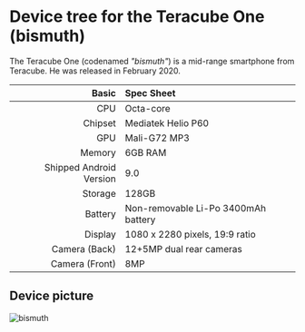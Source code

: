 Device tree for the Teracube One (bismuth)
=================================================

The Teracube One (codenamed _"bismuth"_) is a mid-range smartphone from Teracube.
He was released in February 2020.

| Basic                   | Spec Sheet                                                                                                                     |
| -----------------------:|:------------------------------------------------------------------------------------------------------------------------------ |
| CPU                     | Octa-core                                                                                                                      |
| Chipset                 | Mediatek Helio P60                                                                                                             |
| GPU                     | Mali-G72 MP3                                                                                                                   |
| Memory                  | 6GB RAM                                                                                                                        |
| Shipped Android Version | 9.0                                                                                                                            |
| Storage                 | 128GB                                                                                                                          |
| Battery                 | Non-removable Li-Po 3400mAh battery                                                                                            |
| Display                 | 1080 x 2280 pixels, 19:9 ratio                                                                                                 |
| Camera (Back)           | 12+5MP dual rear cameras                                                                                                       |
| Camera (Front)          | 8MP                                                                                                                            |

## Device picture
![bismuth](https://cdn.shopify.com/s/files/1/0253/7386/8081/products/PRODUCT-1_450x.png?v=1579695634)
